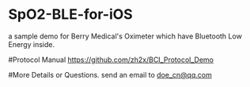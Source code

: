 # SpO2-BLE-for-iOS
a sample demo for Berry Medical's Oximeter which have Bluetooth Low Energy inside.

#Protocol Manual
<https://github.com/zh2x/BCI_Protocol_Demo>

#More Details or Questions.
send an email to <doe_cn@qq.com>
